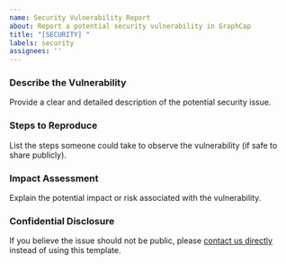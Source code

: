 ```yaml
---
name: Security Vulnerability Report
about: Report a potential security vulnerability in GraphCap
title: "[SECURITY] "
labels: security
assignees: ''
---
```


### Describe the Vulnerability
Provide a clear and detailed description of the potential security issue.

### Steps to Reproduce
List the steps someone could take to observe the vulnerability (if safe to share publicly).

### Impact Assessment
Explain the potential impact or risk associated with the vulnerability.

### Confidential Disclosure
If you believe the issue should not be public, please [contact us directly](mailto:your-email@example.com) instead of using this template.
